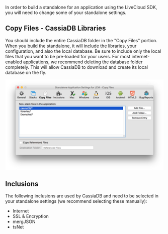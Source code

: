 In order to build a standalone for an application using the LiveCloud SDK, you will need to change some of your standalone settings.

## Copy Files - CassiaDB Libraries
You should include the entire CassiaDB folder in the "Copy Files" portion. When you build the standalone, it will include the libraries, your configuration, and also the local database. Be sure to include only the local files that you want to be pre-loaded for your users. For most internet-enabled applications, we recommend deleting the database folder completely. This will allow CassiaDB to download and create its local database on the fly.

![Copy Files](images/copy_files.png)

## Inclusions
The following inclusions are used by CassiaDB and need to be selected in your standalone settings (we recommend selecting these manually):

- Internet
- SSL & Encryption
- mergJSON
- tsNet